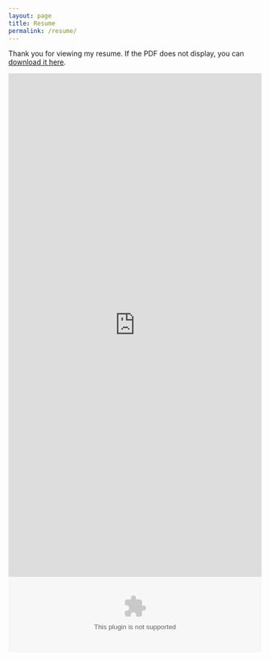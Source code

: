 ```yaml
---
layout: page
title: Resume
permalink: /resume/
---
```


Thank you for viewing my resume. If the PDF does not display, you can [download it here](https://celineli99.github.io/assets/docs/CV.pdf).

<embed src="https://celineli99.github.io/assets/docs/CV.pdf" width="100%" height="1000"/>

<embed src="/assets/docs/CV.pdf" type="pdf" width="100%">

